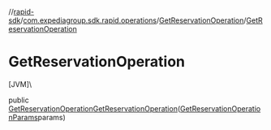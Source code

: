 //[rapid-sdk](../../../index.md)/[com.expediagroup.sdk.rapid.operations](../index.md)/[GetReservationOperation](index.md)/[GetReservationOperation](-get-reservation-operation.md)

# GetReservationOperation

[JVM]\

public [GetReservationOperation](index.md)[GetReservationOperation](-get-reservation-operation.md)([GetReservationOperationParams](../-get-reservation-operation-params/index.md)params)
